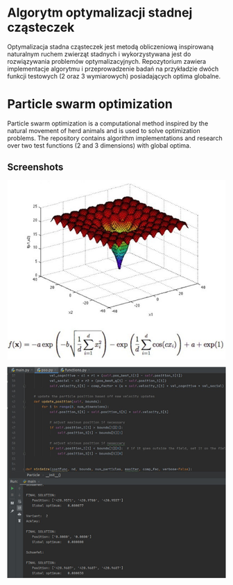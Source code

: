 # Algorytm optymalizacji stadnej cząsteczek

Optymalizacja stadna cząsteczek jest metodą obliczeniową inspirowaną naturalnym ruchem zwierząt stadnych i wykorzystywana jest do rozwiązywania problemów optymalizacyjnych. Repozytorium zawiera implementacje algorytmu i przeprowadzenie badań na przykładzie dwóch funkcji testowych (2 oraz 3 wymiarowych) posiadających optima globalne.

# Particle swarm optimization

Particle swarm optimization is a computational method inspired by the natural movement of herd animals and is used to solve optimization problems. The repository contains algorithm implementations and research over two test functions (2 and 3 dimensions) with global optima.

## Screenshots

![alt tag](https://github.com/Sailor70/Particle_Swarm_Optimization/blob/master/screenshots/ackley1.jpg)

![alt tag](https://github.com/Sailor70/Particle_Swarm_Optimization/blob/master/screenshots/psoPyCharm.jpg)
